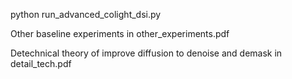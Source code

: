 python run_advanced_colight_dsi.py 

Other baseline experiments in  other_experiments.pdf

Detechnical theory of improve diffusion to denoise and demask in detail_tech.pdf
